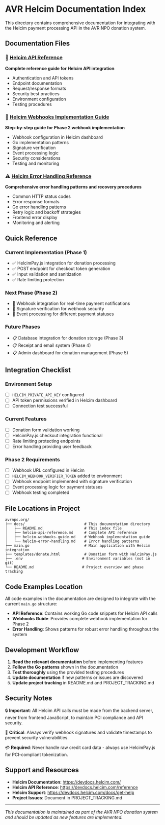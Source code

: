 # AVR Helcim Documentation Index

This directory contains comprehensive documentation for integrating with the Helcim payment processing API in the AVR NPO donation system.

## Documentation Files

### 📖 [Helcim API Reference](./helcim-api-reference.md)
**Complete reference guide for Helcim API integration**
- Authentication and API tokens
- Endpoint documentation
- Request/response formats
- Security best practices
- Environment configuration
- Testing procedures

### 🔗 [Helcim Webhooks Implementation Guide](./helcim-webhooks-guide.md)
**Step-by-step guide for Phase 2 webhook implementation**
- Webhook configuration in Helcim dashboard
- Go implementation patterns
- Signature verification
- Event processing logic
- Security considerations
- Testing and monitoring

### ⚠️ [Helcim Error Handling Reference](./helcim-error-handling.md)
**Comprehensive error handling patterns and recovery procedures**
- Common HTTP status codes
- Error response formats
- Go error handling patterns
- Retry logic and backoff strategies
- Frontend error display
- Monitoring and alerting

## Quick Reference

### Current Implementation (Phase 1)
- ✅ HelcimPay.js integration for donation processing
- ✅ POST endpoint for checkout token generation
- ✅ Input validation and sanitization
- ✅ Rate limiting protection

### Next Phase (Phase 2)
- 🔄 Webhook integration for real-time payment notifications
- 🔄 Signature verification for webhook security
- 🔄 Event processing for different payment statuses

### Future Phases
- 📋 Database integration for donation storage (Phase 3)
- 📋 Receipt and email system (Phase 4)
- 📋 Admin dashboard for donation management (Phase 5)

## Integration Checklist

### Environment Setup
- [ ] `HELCIM_PRIVATE_API_KEY` configured
- [ ] API token permissions verified in Helcim dashboard
- [ ] Connection test successful

### Current Features
- [ ] Donation form validation working
- [ ] HelcimPay.js checkout integration functional
- [ ] Rate limiting protecting endpoints
- [ ] Error handling providing user feedback

### Phase 2 Requirements
- [ ] Webhook URL configured in Helcim
- [ ] `HELCIM_WEBHOOK_VERIFIER_TOKEN` added to environment
- [ ] Webhook endpoint implemented with signature verification
- [ ] Event processing logic for payment statuses
- [ ] Webhook testing completed

## File Locations in Project

```
avrnpo.org/
├── docs/                           # This documentation directory
│   ├── README.md                   # This index file
│   ├── helcim-api-reference.md     # Complete API reference
│   ├── helcim-webhooks-guide.md    # Webhook implementation guide
│   └── helcim-error-handling.md    # Error handling patterns
├── main.go                         # Main application with Helcim integration
├── templates/donate.html           # Donation form with HelcimPay.js
├── .env                           # Environment variables (not in git)
└── README.md                      # Project overview and phase tracking
```

## Code Examples Location

All code examples in the documentation are designed to integrate with the current `main.go` structure:

- **API Reference**: Contains working Go code snippets for Helcim API calls
- **Webhooks Guide**: Provides complete webhook implementation for Phase 2
- **Error Handling**: Shows patterns for robust error handling throughout the system

## Development Workflow

1. **Read the relevant documentation** before implementing features
2. **Follow the Go patterns** shown in the documentation
3. **Test thoroughly** using the provided testing procedures
4. **Update documentation** if new patterns or issues are discovered
5. **Update project tracking** in README.md and PROJECT_TRACKING.md

## Security Notes

🔒 **Important**: All Helcim API calls must be made from the backend server, never from frontend JavaScript, to maintain PCI compliance and API security.

🔐 **Critical**: Always verify webhook signatures and validate timestamps to prevent security vulnerabilities.

💳 **Required**: Never handle raw credit card data - always use HelcimPay.js for PCI-compliant tokenization.

## Support and Resources

- **Helcim Documentation**: https://devdocs.helcim.com/
- **Helcim API Reference**: https://devdocs.helcim.com/reference
- **Helcim Support**: https://devdocs.helcim.com/docs/get-help
- **Project Issues**: Document in PROJECT_TRACKING.md

---

*This documentation is maintained as part of the AVR NPO donation system and should be updated as new features are implemented.*
